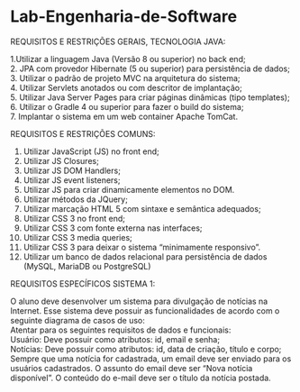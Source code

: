# Lab-Engenharia-de-Software

REQUISITOS E RESTRIÇÕES GERAIS, TECNOLOGIA JAVA:  

1.Utilizar a linguagem Java (Versão 8 ou superior) no back end;  
2. JPA com provedor Hibernate (5 ou superior) para persistência de dados;   
3. Utilizar o padrão de projeto MVC na arquitetura do sistema;   
4. Utilizar Servlets anotados ou com descritor de implantação;   
5. Utilizar Java Server Pages para criar páginas dinâmicas (tipo templates);   
6. Utilizar o Gradle 4 ou superior para fazer o build do sistema;     
7. Implantar o sistema em um web container Apache TomCat.

REQUISITOS E RESTRIÇÕES COMUNS:
1. Utilizar JavaScript (JS) no front end;
2. Utilizar JS Closures;
3. Utilizar JS DOM Handlers;
4. Utilizar JS event listeners;
5. Utilizar JS para criar dinamicamente elementos no DOM.
6. Utilizar métodos da JQuery;
7. Utilizar marcação HTML 5 com sintaxe e semântica adequados;
8. Utilizar CSS 3 no front end;
9. Utilizar CSS 3 com fonte externa nas interfaces;
10. Utilizar CSS 3 media queries;
11. Utilizar CSS 3 para deixar o sistema “minimamente responsivo”.
12. Utilizar um banco de dados relacional para persistência de dados (MySQL, MariaDB ou
PostgreSQL)

REQUISITOS ESPECÍFICOS SISTEMA 1:

 O aluno deve desenvolver um sistema para divulgação de notícias na Internet. Esse sistema deve possuir as funcionalidades de acordo com o seguinte diagrama de casos de uso:    
 Atentar para os seguintes requisitos de dados e funcionais:  
 Usuário: Deve possuir como atributos: id, email e senha;    
 Notícias:   Deve possuir como atributos: id, data de criação, título e corpo;    
 Sempre que uma notícia for cadastrada, um email deve ser enviado para os usuários cadastrados. O assunto do email deve ser “Nova notícia disponível”. O conteúdo do e-mail deve ser o título da notícia postada.

